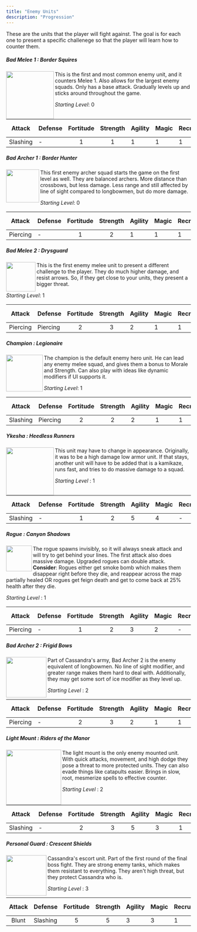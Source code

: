 ```yaml
---
title: "Enemy Units"
description: "Progression"
---
```


These are the units that the player will fight against. The goal is for each one to present a specific challenege so that the player will learn how to counter them.

##### Bad Melee 1 : Border Squires

<img src="/images/wiki/Bad%20Melee%201%20-%20Attack%20Front_01.png?raw=1"  class="unit" width="130"  align="left" /> This is the first and most common enemy unit, and it counters Melee 1. Also allows for the largest enemy squads. Only has a base attack. Gradually levels up and sticks around throughout the game.

_Starting Level_: 0

|  Attack  | Defense | Fortitude | Strength | Agility | Magic | Recruit | Bandage | Max Squad |
|:--------:|---------|:---------:|:--------:|---------|-------|---------|------|------|
| Slashing | -       | 1         | 1        | 1       | 1     | 1       | 1    | 24   |



##### Bad Archer 1 : Border Hunter

<img src="/images/wiki/Bad%20Archer%201%20-%20Attack%20Front_01.png?raw=1"   class="unit" width="90"  align="left" /> This first enemy archer squad starts the game on the first level as well. They are balanced archers. More distance than crossbows, but less damage. Less range and still affected by line of sight compared to longbowmen, but do more damage.

_Starting Level_: 0

|  Attack  | Defense  | Fortitude | Strength | Agility | Magic | Recruit | Bandage | Max Squad |
|:--------:|----------|:---------:|:--------:|---------|-------|---------|---------|-----------|
| Piercing | - | 1         | 2        | 1       | 1     | 1       | 1       | 15        |



##### Bad Melee 2 : Drysguard

<img src="/images/wiki/Bad%20Melee%202%20-%20Attack%20Front_01.png?raw=1"  class="unit" width="80"  align="left" /> This is the first enemy melee unit to present a different challenge to the player. They do much higher damage, and resist arrows. So, if they get close to your units, they present a bigger threat.

_Starting Level_: 1

|  Attack  | Defense | Fortitude | Strength | Agility | Magic | Recruit | Bandage | Max Squad |
|:--------:|---------|:---------:|:--------:|---------|-------|---------|---------|-----------|
| Piercing | Piercing       | 2         | 3        | 2       | 1     | 1       | 1       | 12        |



##### Champion : Legionaire

<img src="/images/wiki/Champion%201%20-%20Attack%20Front_01.png?raw=1"   class="unit" width="100"  align="left" /> The champion is the default enemy hero unit. He can lead any enemy melee squad, and gives them a bonus to Morale and Strength. Can also play with ideas like dynamic modifiers if UI supports it.

_Starting Level_: 1

|  Attack  | Defense | Fortitude | Strength | Agility | Magic | Recruit | Bandage | Max Squad |
|:--------:|---------|:---------:|:--------:|---------|-------|---------|---------|-----------|
| Slashing | Piercing       | 2         | 2        | 2       | 1     | 1       | 1       | 1        |



##### Ykesha : Heedless Runners

<img src="/images/wiki/Ykesha%20-%20Attack%20Front_01.png?raw=1"   class="unit" width="130"  align="left" /> This unit may have to change in appearance. Originally, it was to be a high damage low armor unit. If that stays, another unit will have to be added that is a kamikaze, runs fast, and tries to do massive damage to a squad.

_Starting Level_ : 1

| Attack | Defense | Fortitude | Strength | Agility | Magic | Recruit | Bandage | Max Squad |
|:------:|---------|:---------:|:--------:|---------|-------|---------|---------|-----------|
| Slashing  | -       | 1         | 2        | 5       | 4     | -       | -       | 1         |



##### Rogue : Canyon Shadows

<img src="/images/wiki/Stealth%20Rogue%20-%20Attack%20Front_01.png?raw=1" class="unit" width="70"  align="left" /> The rogue spawns invisibly, so it will always sneak attack and will try to get behind your lines. The first attack also does massive damage. Upgraded rogues can double attack. **Consider**: Rogues either get smoke bomb which makes them disappear right before they die, and reappear across the map partially healed OR rogues get feign death and get to come back at 25% health after they die.

_Starting Level_ : 1

| Attack | Defense | Fortitude | Strength | Agility | Magic | Recruit | Bandage | Max Squad |
|:------:|---------|:---------:|:--------:|---------|-------|---------|---------|-----------|
| Piercing  | -       | 1         | 2        | 3       | 2     | -       | -       | 12         |



##### Bad Archer 2 : Frigid Bows
<img src="/images/wiki/Archer2AttackFront.png?raw=1" class="unit" width="110"  align="left" /> Part of Cassandra's army, Bad Archer 2 is the enemy equivalent of longbowmen. No line of sight modifier, and greater range makes them hard to deal with. Additionally, they may get some sort of ice modifier as they level up.

_Starting Level_ : 2

|  Attack  | Defense | Fortitude | Strength | Agility | Magic | Recruit | Bandage | Max Squad |
|:--------:|---------|:---------:|:--------:|---------|-------|---------|---------|-----------|
| Piercing | -       | 2         | 3        | 2       | 1     | 1       | 1       | 10        |



##### Light Mount : Riders of the Manor

<img src="/images/wiki/Lightmount%201%20-%20Attack%20Front_01.png?raw=1"   class="unit" width="150"  align="left" /> The light mount is the only enemy mounted unit. With quick attacks, movement, and high dodge they pose a threat to more protected units. They can also evade things like catapults easier. Brings in slow, root, mesmerize spells to effective counter.

_Starting Level_ : 2

|  Attack  | Defense | Fortitude | Strength | Agility | Magic | Recruit | Bandage | Max Squad |
|:--------:|---------|:---------:|:--------:|---------|-------|---------|---------|-----------|
| Slashing | -       | 2         | 3        | 5       | 3     | 1       | 1       | 12        |



##### Personal Guard : Crescent Shields

<img src="/images/wiki/Personal%20Guard%20-%20Attack%20Front_01.png?raw=1"   class="unit" width="110"  align="left" /> Cassandra's escort unit. Part of the first round of the final boss fight. They are strong enemy tanks, which makes them resistant to everything. They aren't high threat, but they protect Cassandra who is.

_Starting Level_ : 3

|  Attack  | Defense | Fortitude | Strength | Agility | Magic | Recruit | Bandage | Max Squad |
|:--------:|---------|:---------:|:--------:|---------|-------|---------|---------|-----------|
| Blunt | Slashing       | 5         | 5        | 3       | 3     | 1       | 1       | 8        |